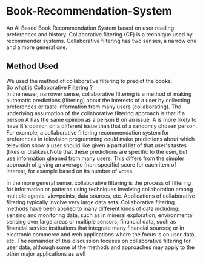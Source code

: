# Book-Recommendation-System
 An AI Based Book Recommendation System based on user reading preferences and history. Collaborative filtering (CF) is a technique used by recommender systems. Collaborative filtering has two senses, a narrow one and a more general one.
 
 ## Method Used
 We used the method of collaborative filtering to predict the books. <br>
 So what is Collaborative Filtering ?  <br>
In the newer, narrower sense, collaborative filtering is a method of making automatic predictions (filtering) about the interests of a user by collecting preferences or taste information from many users (collaborating). The underlying assumption of the collaborative filtering approach is that if a person A has the same opinion as a person B on an issue, A is more likely to have B's opinion on a different issue than that of a randomly chosen person. For example, a collaborative filtering recommendation system for preferences in television programming could make predictions about which television show a user should like given a partial list of that user's tastes (likes or dislikes).Note that these predictions are specific to the user, but use information gleaned from many users. This differs from the simpler approach of giving an average (non-specific) score for each item of interest, for example based on its number of votes.

In the more general sense, collaborative filtering is the process of filtering for information or patterns using techniques involving collaboration among multiple agents, viewpoints, data sources, etc. Applications of collaborative filtering typically involve very large data sets. Collaborative filtering methods have been applied to many different kinds of data including: sensing and monitoring data, such as in mineral exploration, environmental sensing over large areas or multiple sensors; financial data, such as financial service institutions that integrate many financial sources; or in electronic commerce and web applications where the focus is on user data, etc. The remainder of this discussion focuses on collaborative filtering for user data, although some of the methods and approaches may apply to the other major applications as well
